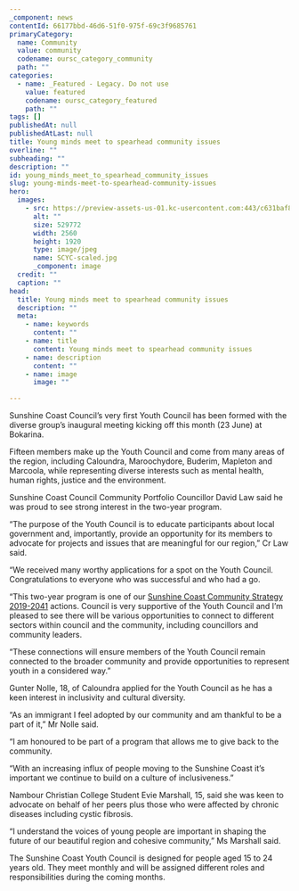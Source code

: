 ```yaml
---
_component: news
contentId: 66177bbd-46d6-51f0-975f-69c3f9685761
primaryCategory:
  name: Community
  value: community
  codename: oursc_category_community
  path: ""
categories:
  - name: _Featured - Legacy. Do not use
    value: featured
    codename: oursc_category_featured
    path: ""
tags: []
publishedAt: null
publishedAtLast: null
title: Young minds meet to spearhead community issues
overline: ""
subheading: ""
description: ""
id: young_minds_meet_to_spearhead_community_issues
slug: young-minds-meet-to-spearhead-community-issues
hero:
  images:
    - src: https://preview-assets-us-01.kc-usercontent.com:443/c631baf8-1b46-001f-580c-d0001b68b4a8/e71e5deb-3a4c-426c-bf7d-d440fbedeb35/SCYC-scaled.jpg
      alt: ""
      size: 529772
      width: 2560
      height: 1920
      type: image/jpeg
      name: SCYC-scaled.jpg
      _component: image
  credit: ""
  caption: ""
head:
  title: Young minds meet to spearhead community issues
  description: ""
  meta:
    - name: keywords
      content: ""
    - name: title
      content: Young minds meet to spearhead community issues
    - name: description
      content: ""
    - name: image
      image: ""

---
```

Sunshine Coast Council’s very first Youth Council has been formed with the diverse group’s inaugural meeting kicking off this month (23 June) at Bokarina.

Fifteen members make up the Youth Council and come from many areas of the region, including Caloundra, Maroochydore, Buderim, Mapleton and Marcoola, while representing diverse interests such as mental health, human rights, justice and the environment.

Sunshine Coast Council Community Portfolio Councillor David Law said he was proud to see strong interest in the two-year program.

“The purpose of the Youth Council is to educate participants about local government and, importantly, provide an opportunity for its members to advocate for projects and issues that are meaningful for our region,” Cr Law said.

“We received many worthy applications for a spot on the Youth Council. Congratulations to everyone who was successful and who had a go.

“This two-year program is one of our [Sunshine Coast Community Strategy 2019-2041](https://www.sunshinecoast.qld.gov.au/Council/Planning-and-Projects/Regional-Strategies/Sunshine-Coast-Community-Strategy-2019-to-2041)
&#x20;actions. Council is very supportive of the Youth Council and I’m pleased to see there will be various opportunities to connect to different sectors within council and the community, including councillors and community leaders.

“These connections will ensure members of the Youth Council remain connected to the broader community and provide opportunities to represent youth in a considered way.”

Gunter Nolle, 18, of Caloundra applied for the Youth Council as he has a keen interest in inclusivity and cultural diversity.

“As an immigrant I feel adopted by our community and am thankful to be a part of it,” Mr Nolle said.

“I am honoured to be part of a program that allows me to give back to the community.

“With an increasing influx of people moving to the Sunshine Coast it’s important we continue to build on a culture of inclusiveness.”

Nambour Christian College Student Evie Marshall, 15, said she was keen to advocate on behalf of her peers plus those who were affected by chronic diseases including cystic fibrosis.

“I understand the voices of young people are important in shaping the future of our beautiful region and cohesive community,” Ms Marshall said.

The Sunshine Coast Youth Council is designed for people aged 15 to 24 years old. They meet monthly and will be assigned different roles and responsibilities during the coming months.
